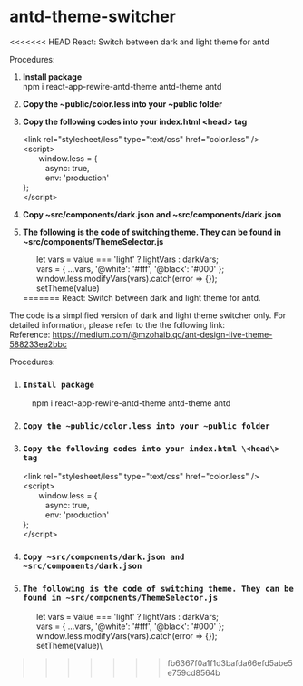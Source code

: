 # antd-theme-switcher
<<<<<<< HEAD
React: Switch between dark and light theme for antd


Procedures:
1) <b>Install package</b>\
      npm i react-app-rewire-antd-theme antd-theme antd

2) <b>Copy the ~public/color.less into your ~public folder</b>

3) <b>Copy the following codes into your index.html \<head\> tag</b>
  
    \<link rel="stylesheet/less" type="text/css" href="color.less" \/\>\
      \<script>\
        &nbsp;&nbsp;&nbsp;&nbsp;&nbsp;&nbsp; window.less = {\
        &nbsp;&nbsp;&nbsp;&nbsp;&nbsp;&nbsp;&nbsp;&nbsp;&nbsp; async: true,\
        &nbsp;&nbsp;&nbsp;&nbsp;&nbsp;&nbsp;&nbsp;&nbsp;&nbsp; env: 'production'\
        };\
     \<\/script\>

4) <b>Copy ~src/components/dark.json and ~src/components/dark.json</b>

5) <b>The following is the code of switching theme. They can be found in ~src/components/ThemeSelector.js</b>

      &nbsp;&nbsp;&nbsp;&nbsp;&nbsp;&nbsp;let vars = value === 'light' ? lightVars : darkVars;\
      &nbsp;&nbsp;&nbsp;&nbsp;&nbsp;&nbsp;vars = { ...vars, '@white': '#fff', '@black': '#000' };\
      &nbsp;&nbsp;&nbsp;&nbsp;&nbsp;&nbsp;window.less.modifyVars(vars).catch(error => {});\
      &nbsp;&nbsp;&nbsp;&nbsp;&nbsp;&nbsp;setTheme(value)\
=======
React: Switch between dark and light theme for antd.

The code is a simplified version of dark and light theme switcher only. For detailed information, please refer to the the following link:\
Reference: https://medium.com/@mzohaib.qc/ant-design-live-theme-588233ea2bbc



Procedures:
1) ### `Install package`
     &nbsp;&nbsp;&nbsp; npm i react-app-rewire-antd-theme antd-theme antd

2) ### `Copy the ~public/color.less into your ~public folder`

3) ### `Copy the following codes into your index.html \<head\> tag`
  
    \<link rel="stylesheet/less" type="text/css" href="color.less" \/\>\
      \<script>\
        &nbsp;&nbsp;&nbsp;&nbsp;&nbsp;&nbsp; window.less = {\
        &nbsp;&nbsp;&nbsp;&nbsp;&nbsp;&nbsp;&nbsp;&nbsp;&nbsp; async: true,\
        &nbsp;&nbsp;&nbsp;&nbsp;&nbsp;&nbsp;&nbsp;&nbsp;&nbsp; env: 'production'\
        };\
     \<\/script\>

4) ### `Copy ~src/components/dark.json and ~src/components/dark.json`

5) ### `The following is the code of switching theme. They can be found in ~src/components/ThemeSelector.js`

      &nbsp;&nbsp;&nbsp;&nbsp;&nbsp;&nbsp;let vars = value === 'light' ? lightVars : darkVars;\
      &nbsp;&nbsp;&nbsp;&nbsp;&nbsp;&nbsp;vars = { ...vars, '@white': '#fff', '@black': '#000' };\
      &nbsp;&nbsp;&nbsp;&nbsp;&nbsp;&nbsp;window.less.modifyVars(vars).catch(error => {});\
      &nbsp;&nbsp;&nbsp;&nbsp;&nbsp;&nbsp;setTheme(value)\
>>>>>>> fb6367f0a1f1d3bafda66efd5abe5e759cd8564b
